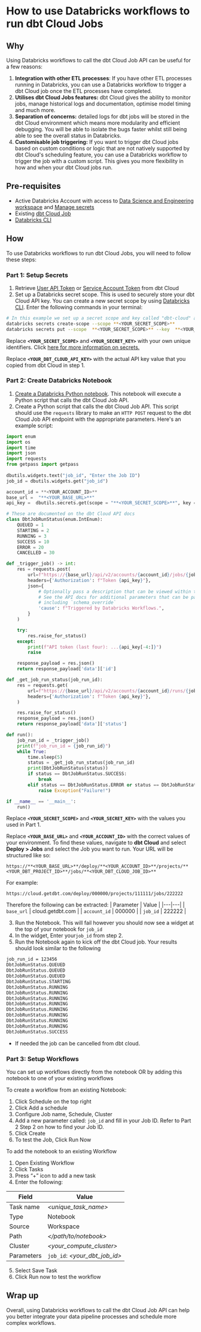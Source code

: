 # How to use Databricks workflows to run dbt Cloud Jobs

## Why

Using Databricks workflows to call the dbt Cloud Job API can be useful for a few reasons:

1. **Integration with other ETL processes**: If you have other ETL processes running in Databricks, you can use a Databricks workflow to trigger a dbt Cloud job once the ETL processes have completed.
2. **Utilises dbt Cloud Jobs features:** dbt Cloud gives the ability to monitor jobs, manage historical logs and documentation, optimise model timing and much more.
3. **Separation of concerns:** detailed logs for dbt jobs will be stored in the dbt Cloud environment which means more modularity and efficient debugging. You will be able to isolate the bugs faster whilst still being able to see the overall status in Databricks.
4. **Customisable job triggering:** If you want to trigger dbt Cloud jobs based on custom conditions or logic that are not natively supported by dbt Cloud's scheduling feature, you can use a Databricks workflow to trigger the job with a custom script. This gives you more flexibility in how and when your dbt Cloud jobs run.

## Pre-requisites

- Active Databricks Account with access to [Data Science and Engineering workspace](https://docs.databricks.com/workspace-index.html) and [Manage secrets](https://docs.databricks.com/security/secrets/index.html)
- Existing [dbt Cloud Job](https://docs.getdbt.com/docs/deploy/dbt-cloud-job)
- [Databricks CLI](https://docs.databricks.com/dev-tools/cli/index.html)

## How

To use Databricks workflows to run dbt Cloud Jobs, you will need to follow these steps:

### Part 1: Setup Secrets

1. Retrieve [User API Token](https://docs.getdbt.com/docs/dbt-cloud-apis/user-tokens#user-api-tokens) or [Service Account Token](https://docs.getdbt.com/docs/dbt-cloud-apis/service-tokens#generating-service-account-tokens) from dbt Cloud
2. Set up a Databricks secret scope. This is used to securely store your dbt Cloud API key. You can create a new secret scope by using [Databricks CLI](https://docs.databricks.com/dev-tools/cli/index.html). Enter the following commands in your terminal:

```bash
# In this example we set up a secret scope and key called "dbt-cloud" and "api-key" respectively.
databricks secrets create-scope --scope **<YOUR_SECRET_SCOPE>**
databricks secrets put --scope  **<YOUR_SECRET_SCOPE>** --key  **<YOUR_SECRET_KEY>** --string-value **"<YOUR_DBT_CLOUD_API_KEY>"**
```
Replace **`<YOUR_SECRET_SCOPE>`** and **`<YOUR_SECRET_KEY>`** with your own unique identifiers. Click [here for more information on secrets.](https://docs.databricks.com/security/secrets/index.html)

Replace **`<YOUR_DBT_CLOUD_API_KEY>`** with the actual API key value that you copied from dbt Cloud in step 1.


### Part 2: Create Databricks Notebook

1. [Create a Databricks Python notebook](https://docs.databricks.com/notebooks/notebooks-manage.html). This notebook will execute a Python script that calls the dbt Cloud Job API. 
2. Create a Python script that calls the dbt Cloud Job API. This script should use the `requests` library to make an `HTTP POST` request to the dbt Cloud Job API endpoint with the appropriate parameters. Here's an example script:

```python
import enum
import os
import time
import json
import requests
from getpass import getpass
     
dbutils.widgets.text("job_id", "Enter the Job ID")
job_id = dbutils.widgets.get("job_id")

account_id = **<YOUR_ACCOUNT_ID>**
base_url =  "**<YOUR_BASE_URL>**"
api_key =  dbutils.secrets.get(scope = "**<YOUR_SECRET_SCOPE>**", key = "**<YOUR_SECRET_KEY>**")

# These are documented on the dbt Cloud API docs
class DbtJobRunStatus(enum.IntEnum):
    QUEUED = 1
    STARTING = 2
    RUNNING = 3
    SUCCESS = 10
    ERROR = 20
    CANCELLED = 30

def _trigger_job() -> int:
    res = requests.post(
        url=f"https://{base_url}/api/v2/accounts/{account_id}/jobs/{job_id}/run/",
        headers={'Authorization': f"Token {api_key}"},
        json={
            # Optionally pass a description that can be viewed within the dbt Cloud API.
            # See the API docs for additional parameters that can be passed in,
            # including `schema_override` 
            'cause': f"Triggered by Databricks Workflows.",
        }
    )

    try:
        res.raise_for_status()
    except:
        print(f"API token (last four): ...{api_key[-4:]}")
        raise

    response_payload = res.json()
    return response_payload['data']['id']

def _get_job_run_status(job_run_id):
    res = requests.get(
        url=f"https://{base_url}/api/v2/accounts/{account_id}/runs/{job_run_id}/",
        headers={'Authorization': f"Token {api_key}"},
    )

    res.raise_for_status()
    response_payload = res.json()
    return response_payload['data']['status']

def run():
    job_run_id = _trigger_job()
    print(f"job_run_id = {job_run_id}")   
    while True:
        time.sleep(5)
        status = _get_job_run_status(job_run_id)
        print(DbtJobRunStatus(status))
        if status == DbtJobRunStatus.SUCCESS:
            break
        elif status == DbtJobRunStatus.ERROR or status == DbtJobRunStatus.CANCELLED:
            raise Exception("Failure!")

if __name__ == '__main__':
    run()
```
Replace **`<YOUR_SECRET_SCOPE>`** and **`<YOUR_SECRET_KEY>`** with the values you used in Part 1.

Replace **`<YOUR_BASE_URL>`** and **`<YOUR_ACCOUNT_ID>`** with the correct values of your environment. To find these values, navigate to **dbt Cloud** and select **Deploy > Jobs** and select the Job you want to run. Your URL will be structured like so:

`https://**<YOUR_BASE_URL>**/deploy/**<YOUR_ACCOUNT_ID>**/projects/**<YOUR_DBT_PROJECT_ID>**/jobs/**<YOUR_DBT_CLOUD_JOB_ID>**`

For example:

`https://cloud.getdbt.com/deploy/000000/projects/111111/jobs/222222`

Therefore the following can be extracted:
| Parameter | Value  |
|---|---|
| `base_url` | cloud.getdbt.com |
| `account_id` | 000000 |
| `job_id` | 222222 |


3. Run the Notebook. This will fail however you should now see a widget at the top of your notebook for `job_id`
4. In the widget, Enter your`job_id` from step 2.
5. Run the Notebook again to kick off the dbt Cloud job. Your results should look similar to the following
```bash
job_run_id = 123456
DbtJobRunStatus.QUEUED
DbtJobRunStatus.QUEUED
DbtJobRunStatus.QUEUED
DbtJobRunStatus.STARTING
DbtJobRunStatus.RUNNING
DbtJobRunStatus.RUNNING
DbtJobRunStatus.RUNNING
DbtJobRunStatus.RUNNING
DbtJobRunStatus.RUNNING
DbtJobRunStatus.RUNNING
DbtJobRunStatus.RUNNING
DbtJobRunStatus.RUNNING
DbtJobRunStatus.SUCCESS
```
- If needed the job can be cancelled from dbt cloud.

### Part 3: Setup Workflows

You can set up workflows directly from the notebook OR by adding this notebook to one of your existing workflows

To create a workflow from an existing Notebook:

1. Click Schedule on the top right
2. Click Add a schedule
3. Configure Job name, Schedule, Cluster
4. Add a new parameter called: `job_id` and fill in your Job ID. Refer to Part 2 Step 2 on how to find your Job ID.
5. Click Create
6. To test the Job, Click Run Now

To add the notebook to an existing Workflow 

1. Open Existing Workflow
2. Click Tasks
3. Press “+” icon to add a new task
4. Enter the following:

| Field | Value |
|---|---|
| Task name | _<unique_task_name>_ |
| Type | Notebook |
| Source | Workspace |
| Path | _</path/to/notebook>_ |
| Cluster | _<your_compute_cluster>_ |
| Parameters | `job_id`: _<your_dbt_job_id>_ |

5. Select Save Task
6. Click Run now to test the workflow

## Wrap up

Overall, using Databricks workflows to call the dbt Cloud Job API can help you better integrate your data pipeline processes and schedule more complex workflows.

